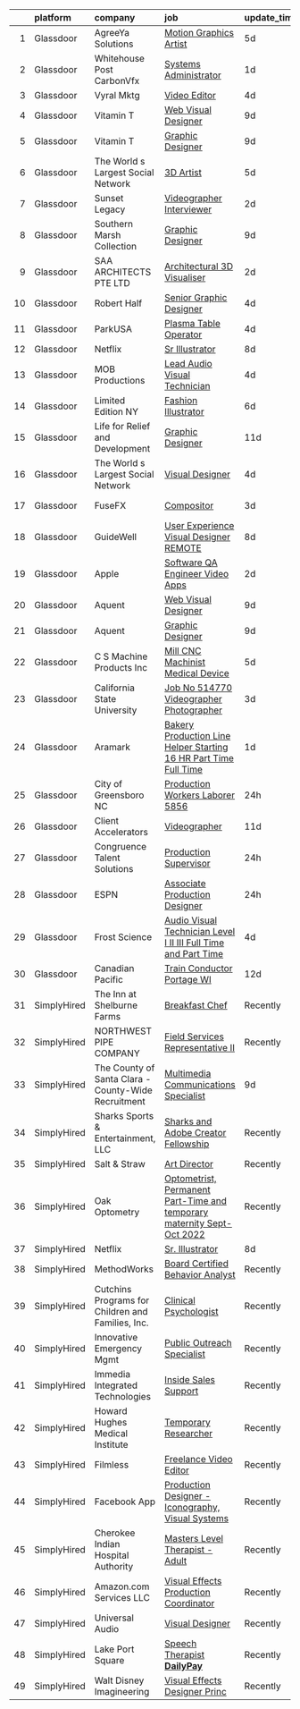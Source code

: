 

|    | platform    | company                                             | job                                                                                                                                                                                                                                                                                                                                                                                                                                                                                                                                                                                                                                                                                                                                                                                                                                                                                                                                                                                                                                                                                                                                                                                                                                                                                                                     | update_time   | location              |
|---:|:------------|:----------------------------------------------------|:------------------------------------------------------------------------------------------------------------------------------------------------------------------------------------------------------------------------------------------------------------------------------------------------------------------------------------------------------------------------------------------------------------------------------------------------------------------------------------------------------------------------------------------------------------------------------------------------------------------------------------------------------------------------------------------------------------------------------------------------------------------------------------------------------------------------------------------------------------------------------------------------------------------------------------------------------------------------------------------------------------------------------------------------------------------------------------------------------------------------------------------------------------------------------------------------------------------------------------------------------------------------------------------------------------------------|:--------------|:----------------------|
|  1 | Glassdoor   | AgreeYa Solutions                                   | [Motion Graphics Artist](https://www.glassdoor.com/partner/jobListing.htm?pos=104&ao=1110586&s=58&guid=000001810e9b69ea85c67c67a5101754&src=GD_JOB_AD&t=SR&vt=w&ea=1&cs=1_7f470a3c&cb=1653807475539&jobListingId=1007886331434&cpc=8795CF9063CD573D&jrtk=3-0-1g479mqger0kt801-1g479mqgsq0vu800-0e545c6c0c5a6f7f--6NYlbfkN0Dwb_YIohz4zuU9-hizYTxpAJ9-qZQvsILXUPhgrrTAx5tS5Q7cYMYpo6ALWUQbQqNIuOGZ9LtdE73PlSXLI13RTvbZWKDhf8RbOjwAqQRMwH00fEEEkPty10uqoZQSbpYFu7N276ZHWytCfiMBo5syc2j1Aa27CxIw0ryKWAirnNUIfr1BE_0YAEB500aA4Fc9smV-fqmhZHgfNmg2Y0a46tUrd-Da1s6fssO2tpCNiQuisBnBEay_873AsOHyLorrNZXax6l2VIvF4T1PKqqZU4k_7f9ierOMtks0NJO6WWznQMedZgokUOw_G-hD0WU8HcLNlDwou3PfcDQxvKrt-BdT5-t1EZ9CqgVWoZ0y_3BZYbhvFapDzml__RJ_hoiM3uDt51_cijHOMmS2b1GpXN8yaMZL0WTddsNcItqWaNNxs47uPbww41uo6J9igDkG-v2AZhrTwSe640ENY8-UZOwaU7l42GvckVdz1vbxt2ACFB6uyusWHblBKdDH2PI%3D)                                                                                                                                                                                                                                                                                                                                                                                                                                                         | 5d            | Los Angeles, CA       |
|  2 | Glassdoor   | Whitehouse Post   CarbonVfx                         | [Systems Administrator](https://www.glassdoor.com/partner/jobListing.htm?pos=105&ao=1110586&s=58&guid=000001810e9b69ea85c67c67a5101754&src=GD_JOB_AD&t=SR&vt=w&ea=1&cs=1_72a2e206&cb=1653807475539&jobListingId=1007898674568&cpc=87A0A889578C8297&jrtk=3-0-1g479mqger0kt801-1g479mqgsq0vu800-bc8aa8a7b4b16829--6NYlbfkN0DJ9Yl_ycJQ4E3DfPxLX-qRH4ZtXmUQDeZJJEArTLTcZOiPjrgWaPmoFwEJ1fjKgSdeYe45Vhgp4wYwzfcXQtwhHFtg4oO8tuboXhAoPF46l0B3TnDH3Ns-lWx3PwN-tqgCQrYw7Rl_U6nMTtBBGORr8jljPiytuUZSJkBE52WVpihAwW9gPb15auIIwWtDQ7mRghhxbiE9J9Tgfgg0-nR3G7eN4pipOPs1ZNWsOBjP54fgf_PsqierB4WR5E4rYXOfyc07Pn33BWbCspFuoPcfmPijDF_-GKcFgiv8Xai7y9bnKVyOX9YKMMHATAWBVpKAPVB5g-R4eugOKfPgkgXgTFQ_YI4i71tnVXMOnPLSbM6_szTuHXexaoQn4PlNHAQ4UnGejUT3wVxCist8EjgQo4XnIRtcm5MdSoqJruIRwY8qvn5H7fCM3TKT5ovAT1E9QgdI2xkiBiVnYQrD_ucjYqchsXZwfH74D4qr9nLp_anRzRXWfBh_JHOvshnWyXc%3D)                                                                                                                                                                                                                                                                                                                                                                                                                                                          | 1d            | New York, NY          |
|  3 | Glassdoor   | Vyral Mktg                                          | [Video Editor](https://www.glassdoor.com/partner/jobListing.htm?pos=126&ao=1136043&s=58&guid=000001810e9b69ea85c67c67a5101754&src=GD_JOB_AD&t=SR&vt=w&ea=1&cs=1_80603c7f&cb=1653807475542&jobListingId=1007889695459&jrtk=3-0-1g479mqger0kt801-1g479mqgsq0vu800-2de894077b9d2457-)                                                                                                                                                                                                                                                                                                                                                                                                                                                                                                                                                                                                                                                                                                                                                                                                                                                                                                                                                                                                                                      | 4d            | Omaha, NE             |
|  4 | Glassdoor   | Vitamin T                                           | [Web   Visual Designer](https://www.glassdoor.com/partner/jobListing.htm?pos=120&ao=1110586&s=58&guid=000001810e9b69ea85c67c67a5101754&src=GD_JOB_AD&t=SR&vt=w&cs=1_b2a61fd0&cb=1653807475541&jobListingId=1007877187508&jrtk=3-0-1g479mqger0kt801-1g479mqgsq0vu800-acaad14bb38a695d--6NYlbfkN0DMrcEu7yrtATojKJA7cEzGQ3FdRGWLh0CZQInL4ECGI6k5tN82kdM0cJmh4vC7Ggio7PLdgOHHVuOzOi6uTs9RWHmyaiKaD_HkUk0hROxddZEloLnbtSaaLeJWzugv_0jKLMHoNcUu8Yx0lCeLcIoVzfX7h3VX2SqFCN2y-ptS26-tDs3YcQD_VdsXjjzUuHKHrdYTpGZ4jIYFIbgBme_fz3tclE0-rncpqyAEcV5z3PL5CTot0hMswDAyTM4kS4rXBjlVLQ78F_uCIFnMJMPdknlQkJ_nN92FpUqxzwZzZTaf57fGNiJl0asjcxOlljMmoDC5KkIGfj_hrbg-jflHq5MXtxg6aYFvbTDoX2N2WLUf2RO5MN-UxidJcpHdXLPLSjmSVuWgyEdBlDbR7dE4iHbfv3Ovp14706uvKKvlRuNLLIHuYV8BAM5fePrc6wdfyS4ewqlhCt4tz07RItUi)                                                                                                                                                                                                                                                                                                                                                                                                                                                                                                                                  | 9d            | Houston, TX           |
|  5 | Glassdoor   | Vitamin T                                           | [Graphic Designer](https://www.glassdoor.com/partner/jobListing.htm?pos=116&ao=1110586&s=58&guid=000001810e9b69ea85c67c67a5101754&src=GD_JOB_AD&t=SR&vt=w&cs=1_c65f68cf&cb=1653807475540&jobListingId=1007877187329&cpc=9908D8D4413DBB8A&jrtk=3-0-1g479mqger0kt801-1g479mqgsq0vu800-a904d3ba8a45659f--6NYlbfkN0DMrcEu7yrtATojKJA7cEzGQ3FdRGWLh0CZQInL4ECGI6k5tN82kdM0OKoro5eXmjrufZqZtXfByh95POie7Dk4LU8AtDKfROUtvhwyHSRX0BPiC4O9LsMimw_JRRO4mI7EgKB9dPnx7FcR5W7gjg1_OSVrvxRwmVUfNlu4UljO7u-cnxhyD8VPxsVi11HuiGw6IJlOo9AcBTg76nptwHgV0olbf7uLXaJCmleepWqSLO0Okgf66YjndKMnVGkHb6WHbaUChZTj-y0ImPJ9mzG8PUT3mEOQdbcSLM508MQ119n3FX6eTsaB2VVo5szDwSXPgi8qggsaYv3kzIh_zaFOYA2gQflzePe4xk-xDWDPhUbu108ueOruEdg6P029syWV-BVHVukWU4gDXmBXtEBLpcvwWw-Vq0uUmTxGx4i1vIaavxSuqlH77mNpoerQlnOyqd4drqTnyYjZpMvBb-dX)                                                                                                                                                                                                                                                                                                                                                                                                                                                                                                                  | 9d            | Remote                |
|  6 | Glassdoor   | The World s Largest Social Network                  | [3D Artist](https://www.glassdoor.com/partner/jobListing.htm?pos=115&ao=1110586&s=58&guid=000001810e9b69ea85c67c67a5101754&src=GD_JOB_AD&t=SR&vt=w&ea=1&cs=1_86c0d0e7&cb=1653807475540&jobListingId=1007887320014&cpc=654405A9B1E0A9F5&jrtk=3-0-1g479mqger0kt801-1g479mqgsq0vu800-5a9b5b0777c65463--6NYlbfkN0DSgjPPcnEdvoK3uuxfISLALE6pB1FR7YSHOr_tSg5_QGIhoz_2VqUepdcKLBLI_zS2blUDbD7HHtjy1zKC_nmU-WXsTEr0zUGrzPJlaAdyCnT4m7SFmb2u7B4QI22uFENgKBdGeJpQrBaDSPonRTJFynOiHdeaKH7RCKR4zL4zhEfeWF35rSkYtWKnf5zJbbhzsygCWTUTAEPLrSTlP0E6lx_nIIIQ0FSFCtEh_aapvNizqnfk9xGHfzUS9eX_sxIBPB3Pis73jBF1iK5TltqHSHyfSUocvaFjzvhq6Ax0bjfaWeh_jHiNdnzLcaBjYf1wklQU7HdNjnq8gDLUUBD8SAFMYZIm98EAxXu05b8llx0dlQEacT_L1Wknta2j_6cAFSirPoHe7k1dab1swHk7D1SPZ9B-G32rCFan5oK9IP2g_hLlvTY8AAICLXp1dtp_Y1y3B9YnND3p0n8lhizfZ4u9StZNCCNMJUntiOh1koKRdovkZlCrl8LK9L6jgWrkwKObgFy8vd6s2XF3wgqEHar1xLbOW5gPVfp3vCFI-Dent-qFn3ezO7Rk7peZvuQxFr-4OV5Z0w%3D%3D)                                                                                                                                                                                                                                                                                                                                                                                        | 5d            | Menlo Park, CA        |
|  7 | Glassdoor   | Sunset Legacy                                       | [Videographer   Interviewer](https://www.glassdoor.com/partner/jobListing.htm?pos=102&ao=1110586&s=58&guid=000001810e9b69ea85c67c67a5101754&src=GD_JOB_AD&t=SR&vt=w&ea=1&cs=1_8f07dc32&cb=1653807475538&jobListingId=1007895855698&cpc=DF7064BA3070673B&jrtk=3-0-1g479mqger0kt801-1g479mqgsq0vu800-4e544c65a59216f9--6NYlbfkN0BxkLIcfe0oqaYINownie861a0BJtkzmJW-WyGv8J0JYFjr6yUSKZBQ6t5cROQLYkghDOnz8fGQuHptOodvQtmHUM_7GRQDj-zMgsVA7TnZyfsAyXAzOIMW6N7UrSPmNRGjFjiXPq5chOHzTy2k5yalvqv_8GDhVOExQXZut2Ku6cIns0G4fwzz1nhJzdx5Dyjlu8AQ6mzL-9JpbDtmdPTQvTaABlNjQS9anX0lB-HWeFhphHpWJNrF6d24nrlaCdgfw3Nuxrzbc9KkiqB4dPPga0ZnTQcC27qlxC4uUSqXgiA3Cq-gWgAkFSyuQLOsTUXHD4szwGcDfNOpLqFgCXSDuwkaTK8IbJ4tCvanqPfe_U1SQZlq7pJ8Zv43hiJ3L6KYvCkZU0a9P4bIvy5AzpkWxjIkhfqaHN-muAm_HtX0NZ3HZBPCnY7hsPB65k-pw7G7H7L3RVBZH7kpWj4zchtHSUoeg_A6smh16lGZHEgpAG6sS_39MgsMdY8o7V7UkCWtyg34nshitw%3D%3D)                                                                                                                                                                                                                                                                                                                                                                                                                                       | 2d            | Orlando, FL           |
|  8 | Glassdoor   | Southern Marsh Collection                           | [Graphic Designer](https://www.glassdoor.com/partner/jobListing.htm?pos=101&ao=1110586&s=58&guid=000001810e9b69ea85c67c67a5101754&src=GD_JOB_AD&t=SR&vt=w&ea=1&cs=1_24c644b3&cb=1653807475538&jobListingId=1007876649474&cpc=241359978B7FCDEB&jrtk=3-0-1g479mqger0kt801-1g479mqgsq0vu800-6709e17f2e14359b--6NYlbfkN0B9y_EvsX6nPxgR7YIuL1Zrl7ecqG-X2jSSVLWZpLINHWhq08tg3d8VTwC2Qe5ec-b_5rxpolyqVg9zCF9P2t7TRQDzpXq9NUCobB2dMMnrbMNOyEnzgjMe6GIHrWozZY0OZuMADw3Kg7YWuEthnPq4ubBcZq7FeCo01wcQBtKNNqkT38IFxXjzRFrqWax3ptwLPUr1chYIPpqJVk9Y0vkAfQFuIr_3ieH_ugnUYlGdmn382_gJt3maJX5PLFgcvEvVABkZP1TnY2lKVjqN0AK3Nf8qE9sIEJD9FY8uBy5fJ_M1tAi7igUieY4cCNyXRzxdLnweCmcZyLG46xOdNZSx9SsCv2iPqVQeTCxXfm9kcwk9gdlIcwYMAtHl1mujcLXCCV9eYypPlt54fDhDDkvfXnUsTsYWWROnWnY8qr8X9EPvpW1-fbk6zeiz7qvP2b8N3-c8YBgFFC0H0XK5syTOBaFKovLtFxLB8OQReQX4Eccf43nzFxEQcTBwnKcfNZ8%3D)                                                                                                                                                                                                                                                                                                                                                                                                                                                               | 9d            | Baton Rouge, LA       |
|  9 | Glassdoor   | SAA ARCHITECTS PTE LTD                              | [Architectural 3D Visualiser](https://www.glassdoor.com/partner/jobListing.htm?pos=121&ao=1136043&s=58&guid=000001810e9b69ea85c67c67a5101754&src=GD_JOB_AD&t=SR&vt=w&cs=1_0aa35553&cb=1653807475541&jobListingId=1007895936528&jrtk=3-0-1g479mqger0kt801-1g479mqgsq0vu800-0724c0879e11fd8e-)                                                                                                                                                                                                                                                                                                                                                                                                                                                                                                                                                                                                                                                                                                                                                                                                                                                                                                                                                                                                                            | 2d            | Marina, CA            |
| 10 | Glassdoor   | Robert Half                                         | [Senior Graphic Designer](https://www.glassdoor.com/partner/jobListing.htm?pos=118&ao=1110586&s=58&guid=000001810e9b69ea85c67c67a5101754&src=GD_JOB_AD&t=SR&vt=w&ea=1&cs=1_a9a6a96b&cb=1653807475541&jobListingId=1007890704439&cpc=451933188B21919D&jrtk=3-0-1g479mqger0kt801-1g479mqgsq0vu800-44c0f169c6857935--6NYlbfkN0CpzDdaQkua3np5pkmj49lKioZwmwxQ-yx5plwbYmV_M_hSx6mEeMAEqGzhycAfBXo5mbBwhRfI7NCL_LMhB2rdAzzrLw4d4oJf6PLxmfUPBcWRlmVm8KVcQ7wVq3fECYhrPw9CvCT5wMAbaqKR028JYJrUw6_fe8VVVcCQi3Cmz8hYul01SmFQQDEisn9rEnFNIDUmOzeznFm5_-RZW6gAEMF_ibQ_Tp3wTD8lzX0TGEK_99SKi5MtFCdCpZ1X2A5wrFwr058PtRy_q4KR1HlxGttvHxtJM2kfoHkR7nEql5YHDdDN_4V9lM6W1VmsBF6OU-sJIOhlysiMOz2e4l5IVlskVppeK9BWPcBg3vl4ifb11yi21bGA7YT42sJ8XMsMIBfuLWWP7szGBPR-3LDrX7PLnG5Y5-2mvl2m2ExnhAaLM3RCUFWs4hZBBk6Plvowb5G0utZ0Znbo44OdhNX5U5nH4eAebMCSEQFAelW1eIGtitQFur8086DR11ObTIi9YXCSh5-h_GbSOrI7vrDcLpg9h1Otta-l8oY51DFW6cOJtgIVkj58PVSJfCma6XY%3D)                                                                                                                                                                                                                                                                                                                                                                                        | 4d            | Berkeley, CA          |
| 11 | Glassdoor   | ParkUSA                                             | [Plasma Table Operator](https://www.glassdoor.com/partner/jobListing.htm?pos=129&ao=1136043&s=58&guid=000001810e9b69ea85c67c67a5101754&src=GD_JOB_AD&t=SR&vt=w&cs=1_5aa826d9&cb=1653807475542&jobListingId=1007889867986&jrtk=3-0-1g479mqger0kt801-1g479mqgsq0vu800-b03be94b91ebca61-)                                                                                                                                                                                                                                                                                                                                                                                                                                                                                                                                                                                                                                                                                                                                                                                                                                                                                                                                                                                                                                  | 4d            | Houston, TX           |
| 12 | Glassdoor   | Netflix                                             | [Sr  Illustrator](https://www.glassdoor.com/partner/jobListing.htm?pos=124&ao=1136043&s=58&guid=000001810e9b69ea85c67c67a5101754&src=GD_JOB_AD&t=SR&vt=w&cs=1_725ab14b&cb=1653807475541&jobListingId=1007880312763&jrtk=3-0-1g479mqger0kt801-1g479mqgsq0vu800-aba62c5e690865f5-)                                                                                                                                                                                                                                                                                                                                                                                                                                                                                                                                                                                                                                                                                                                                                                                                                                                                                                                                                                                                                                        | 8d            | Remote                |
| 13 | Glassdoor   | MOB Productions                                     | [Lead Audio Visual Technician](https://www.glassdoor.com/partner/jobListing.htm?pos=103&ao=1110586&s=58&guid=000001810e9b69ea85c67c67a5101754&src=GD_JOB_AD&t=SR&vt=w&ea=1&cs=1_8c30fed7&cb=1653807475538&jobListingId=1007889712912&cpc=9FE5D8D7282D4400&jrtk=3-0-1g479mqger0kt801-1g479mqgsq0vu800-ab029ab16408aced--6NYlbfkN0ABlbJPZ0stUHpmFXGlQZFkOa9tZ2h99uxB09vaEB3zwXxRPgpU-i-zf8TtwM7Hmje4rvHHpk0XPrj4TDAefpNvoCVT6VHhzoP8_iqyFOFmQ6O5hlG-JThRauFQU7GfV8wFTNdcFw07ohKFVOnuWmCLFCJfXwYhTHmdnoc6kzr7LwAcx4fIwfohFa-p4ZI8wZDFcY40kRdRxa6w5L9DosLRJUFTSd0kuN2VY-0vkPgAr8iCoOXwijbINfEjaNFwvtDIMWuY1zVmA7xPCv-h0h85Qx73uybN6aXuqtu4BL-peyYetFj3oOwSAAF8TJCU-E6QxoV49bdZl_lXpMqy12EWBeJwHaJlsmbpgjpM-HdamCZJDGLk3rUZ6_DCfT8gdPwqn-drqQMJedgQ9fhDi7L3shBGRXrFewQZXiBYkcYUBTAuIhwv0jGXJAjLbGi34Wp3vOGnl6kqba0O2QWPJZl4s6rOBgGUVuDK5r1VdIhKtjp5tbkNT7uCRpRC6VAqgU88XHbB6nGwnA%3D%3D)                                                                                                                                                                                                                                                                                                                                                                                                                                     | 4d            | Alabama               |
| 14 | Glassdoor   | Limited Edition NY                                  | [Fashion Illustrator](https://www.glassdoor.com/partner/jobListing.htm?pos=123&ao=1136043&s=58&guid=000001810e9b69ea85c67c67a5101754&src=GD_JOB_AD&t=SR&vt=w&ea=1&cs=1_30d2ee69&cb=1653807475541&jobListingId=1007882435011&jrtk=3-0-1g479mqger0kt801-1g479mqgsq0vu800-7d49bf2b1f033683-)                                                                                                                                                                                                                                                                                                                                                                                                                                                                                                                                                                                                                                                                                                                                                                                                                                                                                                                                                                                                                               | 6d            | Monroe, NY            |
| 15 | Glassdoor   | Life for Relief and Development                     | [Graphic Designer](https://www.glassdoor.com/partner/jobListing.htm?pos=117&ao=1110586&s=58&guid=000001810e9b69ea85c67c67a5101754&src=GD_JOB_AD&t=SR&vt=w&ea=1&cs=1_81a93a85&cb=1653807475541&jobListingId=1007869682280&cpc=AC285F3A3ECA6BB0&jrtk=3-0-1g479mqger0kt801-1g479mqgsq0vu800-71dc6a145e31e455--6NYlbfkN0De79EudH-ELfKev3hkocuRAqbhkRWEayWM_E9jlXXKsukUXvrk2bQCvlGmz3nH48nlwaf2q4J2iCPlBI6nn777UKQngM9wJ4anf6MVQ5dDDIVSdZ7fo8Mr8rPznlClCRc-k_SadEE3CSilonyliipVIpY2qbtVEupD9WTcl4xxFVa3gr73OtCsRA2U3c6lNCyarjOPFULJvE8l_9Jk5MrNqu3h2i4q6pF8tPxnAvhHeT4C989tlCwg_cTYkG1hLVZCx7GN-a2fxT__pn6k4LKrHapArnIXqjIZ2NjbkZ9s3yyr8mG6QWC8FKuWcEA0-XcaioRVT1pLzkbm5LFALnSDg7mVB5R1NkPwxo8RLbxHr22O1mHYd2h-fXn56a_vPBXUWMelgtA8deU26lGIINboE9K-b9HZrvFM5ingMgySiFlfT7Rmu88_Ov_k0gUOZ-ecIZt3vB-0pEOIcQkoQqnih5tW2YO1wKSJ9Ni6adAWnCJXhpD0PMV5oG2ODVgUd4A%3D)                                                                                                                                                                                                                                                                                                                                                                                                                                                               | 11d           | Remote                |
| 16 | Glassdoor   | The World s Largest Social Network                  | [Visual Designer](https://www.glassdoor.com/partner/jobListing.htm?pos=112&ao=1110586&s=58&guid=000001810e9b69ea85c67c67a5101754&src=GD_JOB_AD&t=SR&vt=w&ea=1&cs=1_b6be099f&cb=1653807475540&jobListingId=1007890992120&cpc=B076152010A3B66C&jrtk=3-0-1g479mqger0kt801-1g479mqgsq0vu800-af66c03ac24e5d42--6NYlbfkN0DSgjPPcnEdvoK3uuxfISLALE6pB1FR7YSHOr_tSg5_QGIhoz_2VqUepdcKLBLI_zR7N3HAHyg0z0aRBCTu3Zflq2h9-v3zt9ppqQoqQ8JxvymFTl0RPYfDobvpJQ5gja_2gQGEdstDFbeWEIFRDZLiuSEDT9OsBe6vvum2lUJJFDaLR4BLXAkZlLgAZgDO62IO_aMoIe-UE5Pkb6vC-X8c9xqIEZMtL64RPE60joD-2sObKVtHYSDZIk1_egRZUCBARfXjGwSwIrMccC0crxzaM-HxBpoNYLapykGEQs7t7rmWPzHxVa0DwyVy5REkwe8MoRo81VihQqHzls825qsbXPuy_Xyt9bO5fixZVWVQuI3MDeLtxV6Lyufe2fN9ftE6c2N7B6oqg6GxBvadOFW6j3ideE0yc7tsl0U2iyMMPf0qnjH4OLTxUvVjQvlmUJp2UkI--zQZWpwnfTjYAyyDvNs3xbI72DYQM14x2e5ISeCUKUd-PtClgcn1v3NNQ6IDPlqznOlETkQUQPJKvLuar7LJuwNh4dDbAID877To3U5ZVNd9VHoQpYwxFLuYpr5qZ1pXLxo2KQ%3D%3D)                                                                                                                                                                                                                                                                                                                                                                                  | 4d            | Menlo Park, CA        |
| 17 | Glassdoor   | FuseFX                                              | [Compositor](https://www.glassdoor.com/partner/jobListing.htm?pos=130&ao=1136043&s=58&guid=000001810e9b69ea85c67c67a5101754&src=GD_JOB_AD&t=SR&vt=w&cs=1_3e402446&cb=1653807475542&jobListingId=1007893407360&jrtk=3-0-1g479mqger0kt801-1g479mqgsq0vu800-a940d67f2c5f43b5-)                                                                                                                                                                                                                                                                                                                                                                                                                                                                                                                                                                                                                                                                                                                                                                                                                                                                                                                                                                                                                                             | 3d            | New York, NY          |
| 18 | Glassdoor   | GuideWell                                           | [User Experience Visual Designer  REMOTE ](https://www.glassdoor.com/partner/jobListing.htm?pos=128&ao=1136043&s=58&guid=000001810e9b69ea85c67c67a5101754&src=GD_JOB_AD&t=SR&vt=w&cs=1_c5f9ac1e&cb=1653807475542&jobListingId=1007880495130&jrtk=3-0-1g479mqger0kt801-1g479mqgsq0vu800-724e2b5a768c864e-)                                                                                                                                                                                                                                                                                                                                                                                                                                                                                                                                                                                                                                                                                                                                                                                                                                                                                                                                                                                                               | 8d            | Remote                |
| 19 | Glassdoor   | Apple                                               | [Software QA Engineer   Video Apps](https://www.glassdoor.com/partner/jobListing.htm?pos=110&ao=1110586&s=58&guid=000001810e9b69ea85c67c67a5101754&src=GD_JOB_AD&t=SR&vt=w&cs=1_6d81c817&cb=1653807475539&jobListingId=1007894255158&cpc=3BA4CE39D5B5DEF5&jrtk=3-0-1g479mqger0kt801-1g479mqgsq0vu800-959f829bf351a3bf--6NYlbfkN0BvKrLyj5gPmtZO9T8euul8TCxuuKNOtzRJOomxnwSEodTz2Bc-sPZl29JElYHfcoT3xdR6HxbsqIdkq3HChIoCMCrQ6NvNe5VEFahjpW9DiuEZKsrhHRyt4TKZNCEGu7DmkfVnL3vMHYckR1szDbVRCj_XGPNCYXbzRbX-sWu_hYSWb5jnJAoG8qplZXcS5C_EUL-ZPeC3MPiJqB0tsQLjIJWSZRVzow6lg6nvFH4_62OtPO8C8o5OY5kl2EGtyO2u73wEsAHLa5fBNy6uqRE6QKUy0ExAxTq6VNHYzXdZ5yEXrKlh7X6GwvB9XRr2hqr8EtYu6aMwWimuYfKheujmUp3VzyY5iidNegwba5zMgTKfYsDaUihSfI6LJ4RV2hs8qLBHZuIksUaVUEb4g-ZrhxfZW9EP7QFqkpBjLzn_nlJ7zdWClmb3hPtKmDtuzoExtzGhRFUI9oAV1FH77rQF0Yly-uvWe3RyVcLf1RSNYCPMc4nH3Z8_jZE-dIX3GzOhqpr-_o4k3MZF4thKWLmIXxsLleyMmVaH8l0AfCQsiixvBfqY4_r-Oy_nwQ72wJCUIw9P5r2Gxh_FgSHuaWq88XTORYXR0LWlVkV0KegqXn1fyMv1hUpxqMz2yagu0CBXNjvZMM8nRS1vuU_WmUD9gzFBQTPwrSze88VSYpXGc_nc__uCbm38q0z_e8SEj-TToWjf_PSxr9jnsjuOXnOfsuiogH2B6GnT4dvL7-iibTNEs0N9R-cWfzFNpnRHiLHE1eE3YT8mtp912eC51yQosQduxEIqSUNfq3OUgRIDQ00dA2pwB0wDt7Cp_13w5bLecyY_B1LWd-W0LGmFjhYu4GqT6aFb1nyWdUYg0AyY8ChQ85lY01fMQdnC9ak5le0WznLF2Lcyv_PgkXHIdW-wuKqh6_MTd2z0G-3pofEkCGZ3I4ikJ_hc) | 2d            | Culver City, CA       |
| 20 | Glassdoor   | Aquent                                              | [Web   Visual Designer](https://www.glassdoor.com/partner/jobListing.htm?pos=114&ao=1110586&s=58&guid=000001810e9b69ea85c67c67a5101754&src=GD_JOB_AD&t=SR&vt=w&cs=1_b2d1cd8f&cb=1653807475540&jobListingId=1007877306895&cpc=F41FEAB56D215062&jrtk=3-0-1g479mqger0kt801-1g479mqgsq0vu800-8c50e2ad4842a87a--6NYlbfkN0DMrcEu7yrtATojKJA7cEzGQ3FdRGWLh0CZQInL4ECGI9gD0Wolx9R2v-Aex0-GK06tUpF7Kte8fqqztGRCq4ENLlNqhyz04rB-fQzuGVYno_Z9lpHFibgw2jzJN40vTMp0j8SCM8nTGmi6jDYeUpJX2ZBYnOpgTfk7EG5uWdUjSla3U1L9eaXaTOirUxJ_iRh7hHTaX7t-6qreDckqLcf9A4hqBQTEKusQCgJW0EvyqFQWD01w3x6MNeE3mLf63ozE6HqaOertuz8GHUe9uK1_2p1G4iJ8a80UlQM8u5YKLjXHS4T6UvtmQZDdV5ITZdCHyQcxewD0CAywXmmBnUqMyn7xXe64NGZsWAlGPi3O7J_m6BYCaoDdyo2nZuJPVsrrZMj2_p_X4ajRpO39fBfWsLkz7wt-LUbfA32C-seaEBwvifWn1zoUfdfEUEA89KBOHJsRe20I3Q%3D%3D)                                                                                                                                                                                                                                                                                                                                                                                                                                                                                                                 | 9d            | Houston, TX           |
| 21 | Glassdoor   | Aquent                                              | [Graphic Designer](https://www.glassdoor.com/partner/jobListing.htm?pos=113&ao=1110586&s=58&guid=000001810e9b69ea85c67c67a5101754&src=GD_JOB_AD&t=SR&vt=w&cs=1_0d9169e6&cb=1653807475540&jobListingId=1007877306846&cpc=AC285F3A3ECA6BB0&jrtk=3-0-1g479mqger0kt801-1g479mqgsq0vu800-6481c9cdaf4baded--6NYlbfkN0DMrcEu7yrtATojKJA7cEzGQ3FdRGWLh0CZQInL4ECGI9gD0Wolx9R2EDT7B77c2cTyQDkqyA_RLZ2dQJPcGTFe5uBIYcfU2tr4e68Tm3MpsOkProIf1YDLd3CCJc0_dd97A9BMhT6qrNPagmMo6aJfw-XVQ8yC-bFCjPxmQEvppAf-At0RazQGDrPnEXIdp_SH225EfqmaLscpkLxLV9FNe9sEhPyQkq_6Hg_si3gbq-3k2Lmxl3CmFbZTaa_EGbJuJO7dqV4mLu2xusvzHQS6ZPaoKucdEvziR7EtLylXZkUp83v6kXeickYROknSwoS_ZsHPoRhmCZNy1pUi3uuqdZSJKpX2QF1cP8vySUxdmIFTLq-REABZ6284Ds6DoJIEkdy9aif9B7tPscukdQYp0oJDlBW1DNK0_MafZT13JqtsVtd7QJLTdXqwmwBrvMH27DESB5zNSw%3D%3D)                                                                                                                                                                                                                                                                                                                                                                                                                                                                                                                      | 9d            | Remote                |
| 22 | Glassdoor   | C S Machine Products  Inc                           | [Mill CNC Machinist  Medical Device ](https://www.glassdoor.com/partner/jobListing.htm?pos=106&ao=1110586&s=58&guid=000001810e9b69ea85c67c67a5101754&src=GD_JOB_AD&t=SR&vt=w&ea=1&cs=1_2d62d6a4&cb=1653807475539&jobListingId=1007885885783&cpc=496C5EE6B32F83EE&jrtk=3-0-1g479mqger0kt801-1g479mqgsq0vu800-54d48103ff9000b2--6NYlbfkN0AYQCUbatXbiz87QBb4IeQxt0ZfzY1fLxbG4pXNvbm8uPd2KAdcRwLMtQDQdlHjnOVtBeajuZx1SKcR8hANGDxHa-gF8_jw3owvV-xLO5_DAqNsObFc9N5wiCT1t8DRNVfwCtPUlPSEubd6PT-Qh_SdBo9YnlI4pv0244Sz7jVEHZ9BQJsbYkK_l2-HTxDxikgE958gGBW-PojasEu2_hj57IP3rqojq-8kfrxfUn5TB1jB7nVlqEPp2USeoxxU8eFTq2FWR_qwp5NUmMgUuqW-W6vtVZ0ikxfgRXhnF5SU_h2YPQIUfpv3HsdTtcz3qrcej8NmskpzCiMsUtlhorNAq7OPywtJv7RhkXW_hkE4lARtkHTi-No-AkeZ7O2unutdhPkg-yhn2RH_mZw6gPXWe_ejah3zBZYvuAA1Ahu3sc-esmdXgoxXik4sKadHzONbVnEPQHyG9c7Y5Fmeqpaz76QqDE8CG64iZHb_ZuoSWJKBrTIJ4yinlhvaJsSPWHYDztYekAVmneaNorPH5J5w)                                                                                                                                                                                                                                                                                                                                                                                                                          | 5d            | Niles, MI             |
| 23 | Glassdoor   | California State University                         | [Job No  514770 Videographer Photographer](https://www.glassdoor.com/partner/jobListing.htm?pos=127&ao=1136043&s=58&guid=000001810e9b69ea85c67c67a5101754&src=GD_JOB_AD&t=SR&vt=w&cs=1_76e5ff58&cb=1653807475542&jobListingId=1007893494381&jrtk=3-0-1g479mqger0kt801-1g479mqgsq0vu800-2e1c48711171fba2-)                                                                                                                                                                                                                                                                                                                                                                                                                                                                                                                                                                                                                                                                                                                                                                                                                                                                                                                                                                                                               | 3d            | Bakersfield, CA       |
| 24 | Glassdoor   | Aramark                                             | [Bakery Production Line Helper  Starting    16 HR   Part Time   Full Time ](https://www.glassdoor.com/partner/jobListing.htm?pos=111&ao=1110586&s=58&guid=000001810e9b69ea85c67c67a5101754&src=GD_JOB_AD&t=SR&vt=w&ea=1&cs=1_358b373f&cb=1653807475540&jobListingId=1007899212217&cpc=2CAED5C921A5F994&jrtk=3-0-1g479mqger0kt801-1g479mqgsq0vu800-80d134c970634613--6NYlbfkN0Afi8hlyjXcFcTRB67AhKDs9_JHq9Ijljmoye2yl5v1h1Qv1SNcfw9tGqEibmJrmweS1yICTzZz8PI2PbU24ln79AsM7V8Mavcg-HRFiycZrLYiaFkude2IjxbYDJyb8_5dKPCCdgMeuooPo3tO9kONFEyqzvFnn37Pjev9TmNN76I6ZEBZMmZEGkmsCm4zB-vXP4PbQkMaBmwQHPg5c6lEPkKq6a0XwacVtQ0nTNsg6htbKTDeYzPo7nqM5d7NbX7pbZUXDWQBvfDmD15Ui8WICLIcxnIdmbW__zGZA7IPc2l4Wp5VgYdUA5MC6s1DxcXI5o7zThmmyu19wgEF7aiy38dQ5zq7sdh24i6aU_B9Q4coDNOqvMWouLtZJpE-eEb4LT5ohddfgIgSBw-iqS1R-LV8pX2cYM42vALvLWMivwxfZ0OE99BqDVaZeqCCM3azLpuNw5WUGaBzIIVs1L_LQlGbh9ChRkLgyng7NH7hxzss30Vfs1d5YQy4TABNkGM%3D)                                                                                                                                                                                                                                                                                                                                                                                                      | 1d            | London, KY            |
| 25 | Glassdoor   | City of Greensboro  NC                              | [Production Workers  Laborer    5856 ](https://www.glassdoor.com/partner/jobListing.htm?pos=125&ao=1136043&s=58&guid=000001810e9b69ea85c67c67a5101754&src=GD_JOB_AD&t=SR&vt=w&cs=1_07df6ce7&cb=1653807475542&jobListingId=1007900126039&jrtk=3-0-1g479mqger0kt801-1g479mqgsq0vu800-1c9518a7b91fb358-)                                                                                                                                                                                                                                                                                                                                                                                                                                                                                                                                                                                                                                                                                                                                                                                                                                                                                                                                                                                                                   | 24h           | Greensboro, NC        |
| 26 | Glassdoor   | Client Accelerators                                 | [Videographer](https://www.glassdoor.com/partner/jobListing.htm?pos=108&ao=1110586&s=58&guid=000001810e9b69ea85c67c67a5101754&src=GD_JOB_AD&t=SR&vt=w&cs=1_2c667bd4&cb=1653807475539&jobListingId=1007869141107&cpc=BA15C3E50D27FFE8&jrtk=3-0-1g479mqger0kt801-1g479mqgsq0vu800-d20257b46e3c6aab--6NYlbfkN0DgvUoOdC4FdJ9kzlUrAVu-KOCwxs-UeXu6z0JoJpQkTorfA3doRkZk_G2nbMNhy823MPRfww24WklNWLHIVtleHHkep1UF5vmuvb4dkqYU3-Rv0MPbWePCjwh0dcBAnU6MklHgokbWw0yAY3SyPMBhW0dJuLl6MYOwdC5-sWTHLaTPuZIUhK37OBO6ulWgYU8boT2-zURf9WfGknWG09PnPTiNAbAvAh_I_0s9QlbSMtWaCvb5pJYQrhnY97S_mHtolhy8nLn7F43yUiw11lhTuowEHASb-HFzoPAFF9me2kT6-1NmduEcDB_nKy2Fbz-Btep9NdmC8OTaxIa4b7bon6N2ciOemjlFP_JAPlC6Ltasmbwvwf2f8DEk8aYJ7QNFL7PrQB7fFdnUZ5srvDVVZgjvzYdVkK5GU0EtGO9MWaePCu7nQLkQVz7FVWG8X8GUDtJkIZhgPaAlpnrYOGHSkbHJ-nKsMiCq1EZWUoxq3SIxe5OuF97cl26v2mcRdDtIvMeOa1PS5A%3D%3D)                                                                                                                                                                                                                                                                                                                                                                                                                                                          | 11d           | Augusta, GA           |
| 27 | Glassdoor   | Congruence Talent Solutions                         | [Production Supervisor](https://www.glassdoor.com/partner/jobListing.htm?pos=119&ao=1110586&s=58&guid=000001810e9b69ea85c67c67a5101754&src=GD_JOB_AD&t=SR&vt=w&ea=1&cs=1_ebb68d36&cb=1653807475541&jobListingId=1007899970900&cpc=2CAED5C921A5F994&jrtk=3-0-1g479mqger0kt801-1g479mqgsq0vu800-b456690cc347638e--6NYlbfkN0CBmQTjNe6GUyCkB-ilHHok7FMjDvUKshtjDzOHe3gGmnFlW4eJC5G7FVRfVpZyonBubzzbfoPsQumtAqExzOnJbXw56kDSgECUqg52trmpyG4_FxmbqYsQKWPNWlZ7ToVlMVEkSNoCQh2UQDvXoCK0cSyQKrMdcs_XtESwUR5skJz07-NMvlth9P-OSqCSNFAhDmlz91PvMG-jNrgsJEEfH_eoQe3MNJZ-3HWtvRsEgA4JYzCjMRHQdBAt2uRAfVlQorDGSDOa_rvBj8iLyaGhOXTkORJw-OA5n67EXe39GKplgmDlVN8QR4GCY4ElGfLATsgRScMPE0oU30ewhjjz0f3h9AUwAn4mLcB0zwemIE4o44zg3w17l8TE2z41i1JK99kh7hpzuvD9_yIFKR37W8hOEa1Z5iLlMyx7hT-IUkuZPRXCflt14UE5yBqf6ZmvXGxQn9LqzeONKqbPsAmzQTR4JQLGSAfyiY1b_a5D7fv0iG6Yf7XKBhdHsOMGC-HGv1wkYbQsPA%3D%3D)                                                                                                                                                                                                                                                                                                                                                                                                                                            | 24h           | Saint Louis, MO       |
| 28 | Glassdoor   | ESPN                                                | [Associate Production Designer](https://www.glassdoor.com/partner/jobListing.htm?pos=109&ao=1110586&s=58&guid=000001810e9b69ea85c67c67a5101754&src=GD_JOB_AD&t=SR&vt=w&cs=1_5e08db06&cb=1653807475539&jobListingId=1007900367646&cpc=75B6770C194DCF89&jrtk=3-0-1g479mqger0kt801-1g479mqgsq0vu800-76b8a233fb117a12--6NYlbfkN0DAFTyt7pbDCC2JPO79CSdi1dIb81yjczP5qsKcZIxgiYm3-7g-689Ur9xqU8QiYHW-_j44pFmoYfB3537MsYy67gnDYqBrcDfN9XWN7AI2t6fSmJgKtso57o1dnQyN3NPbhZwdWJTxLeeoXRDxmzMb1D_KbhUmYUV4UmbWjrUgb0iirS84ovEzAybcmnMgZoZ5ClEGpNlwRhZ0VFHL-9RMun_9EpKMgoqrC0atgs9pqCf7kEj27xRR7okhCNdBQjp1q_MnxBve1cXtu2T3V48w955mzNSX3pUkzwhNneZFRGmDd5Psm8YgwDgRjEXLHYITmjlVkfDnNyas8Wiwb7Z-mSXocaREFOBAU7tR4gUGdnCXWAzbJsNXFwEts2_gc8Pv9_pkuL320zmz8gK0hUg_tp9bVk-bkTfXjCudUqMTh85rXeDxnLq5)                                                                                                                                                                                                                                                                                                                                                                                                                                                                                                                                     | 24h           | Southington, CT       |
| 29 | Glassdoor   | Frost Science                                       | [Audio Visual Technician  Level I  II  III   Full Time and Part Time ](https://www.glassdoor.com/partner/jobListing.htm?pos=107&ao=1110586&s=58&guid=000001810e9b69ea85c67c67a5101754&src=GD_JOB_AD&t=SR&vt=w&ea=1&cs=1_3d848d8e&cb=1653807475539&jobListingId=1007889706121&cpc=70D6958B2CFB98E6&jrtk=3-0-1g479mqger0kt801-1g479mqgsq0vu800-4f773ce63752012e--6NYlbfkN0D6DzdtCxN1EoYbtM2SK66doQc7720qAuAtQMG-EVmL0N7YQmNHdSJWgJoAyCu20eCYvszpuT58Vi33HmfSRkYL0s5eBumR0CpOfbCeXxVBYd2QEApPypItKDeFTPf4rGRTXVDEF1WbHIksRhu1WoNRuXL5UECDntIZtH-jIQMLYef7BT1BORTS9pZKBi5gnrulLKnANFdFUnXiWw68WqToEN3t2Hdteg8AnttoWA-F-cNgASs0NC0M4UPmLR8RHFgYEWn3CeqHdikHPbiKGcmAvxZhoBM6hf5PniyXBafjqOk6agCWV0ASUZNOxLCD-AMzM4qqqiFOxg3DRoXbFP7KAu6aXLOgF-uTmdhU3vKJz6a4Iih2gjvlS0opFsvRHL3GGtpM-73FjlhFao9ps1BqJi5y23vnhTm1DgN7qG22JPIOuJGETPkQyl_Gm4HLcMhZnyIt599VX2B1oMnS0nrpgqt5meU4lVVYQcReLWluXvvJUesfeUZM4ans363k5BpT21XWwPk9IQ%3D%3D)                                                                                                                                                                                                                                                                                                                                                                                             | 4d            | Miami, FL             |
| 30 | Glassdoor   | Canadian Pacific                                    | [Train Conductor   Portage  WI](https://www.glassdoor.com/partner/jobListing.htm?pos=122&ao=1136043&s=58&guid=000001810e9b69ea85c67c67a5101754&src=GD_JOB_AD&t=SR&vt=w&cs=1_207108c6&cb=1653807475541&jobListingId=1007867401406&jrtk=3-0-1g479mqger0kt801-1g479mqgsq0vu800-f8356221b14a9365-)                                                                                                                                                                                                                                                                                                                                                                                                                                                                                                                                                                                                                                                                                                                                                                                                                                                                                                                                                                                                                          | 12d           | Portage, WI           |
| 31 | SimplyHired | The Inn at Shelburne Farms                          | [Breakfast Chef](https://www.simplyhired.com/job/0jrcAaW3D1ZvF9M_z-J6AuZ238hKRId3b7EM7Mq1o9jXceDBZdeE7Q?q=visual+effects)                                                                                                                                                                                                                                                                                                                                                                                                                                                                                                                                                                                                                                                                                                                                                                                                                                                                                                                                                                                                                                                                                                                                                                                               | Recently      | Shelburne, VT         |
| 32 | SimplyHired | NORTHWEST PIPE COMPANY                              | [Field Services Representative II](https://www.simplyhired.com/job/5SLKSKTPNygjxcwK1_i-HwmO5INZMWmxzW6tkh0mBPIg-D0CZJwoSg?q=visual+effects)                                                                                                                                                                                                                                                                                                                                                                                                                                                                                                                                                                                                                                                                                                                                                                                                                                                                                                                                                                                                                                                                                                                                                                             | Recently      | Tracy, CA +1 location |
| 33 | SimplyHired | The County of Santa Clara - County-Wide Recruitment | [Multimedia Communications Specialist](https://www.simplyhired.com/job/PKkB4Gnvx2r2kk360s1s_48yEaPFmDf2JlsIxZLK5hdh5q4yBYfkrA?q=visual+effects)                                                                                                                                                                                                                                                                                                                                                                                                                                                                                                                                                                                                                                                                                                                                                                                                                                                                                                                                                                                                                                                                                                                                                                         | 9d            | San Jose, CA          |
| 34 | SimplyHired | Sharks Sports & Entertainment, LLC                  | [Sharks and Adobe Creator Fellowship](https://www.simplyhired.com/job/bv-Su-YdHCSYl5gqoDGrm8uuKfXcqMKu2lytDA27kww2go6BxLuN5g?q=visual+effects)                                                                                                                                                                                                                                                                                                                                                                                                                                                                                                                                                                                                                                                                                                                                                                                                                                                                                                                                                                                                                                                                                                                                                                          | Recently      | San Jose, CA          |
| 35 | SimplyHired | Salt & Straw                                        | [Art Director](https://www.simplyhired.com/job/Fmk0M8tczoku1ieNsM9I2nDYBnNwiOORaKWD0EEhVmo8wRq8eLQ-cQ?q=visual+effects)                                                                                                                                                                                                                                                                                                                                                                                                                                                                                                                                                                                                                                                                                                                                                                                                                                                                                                                                                                                                                                                                                                                                                                                                 | Recently      | Portland, OR          |
| 36 | SimplyHired | Oak Optometry                                       | [Optometrist, Permanent Part-Time and temporary maternity Sept-Oct 2022](https://www.simplyhired.com/job/udWNSEY6yGTy5UCabydvxw35zWx6YmHbUQx2jFC3n2ujwfj3fCXKHw?q=visual+effects)                                                                                                                                                                                                                                                                                                                                                                                                                                                                                                                                                                                                                                                                                                                                                                                                                                                                                                                                                                                                                                                                                                                                       | Recently      | Valencia, CA          |
| 37 | SimplyHired | Netflix                                             | [Sr. Illustrator](https://www.simplyhired.com/job/gvB5XFtICjHSsyDCaMyJK4Csma9RGhnfWSJeR-ckq2WqNuSwBrIklQ?q=visual+effects)                                                                                                                                                                                                                                                                                                                                                                                                                                                                                                                                                                                                                                                                                                                                                                                                                                                                                                                                                                                                                                                                                                                                                                                              | 8d            | Remote                |
| 38 | SimplyHired | MethodWorks                                         | [Board Certified Behavior Analyst](https://www.simplyhired.com/job/waBo_4fr9ocI3OA_ESqiA7ISWzJojZp5ZrK-JYrPE2Mc-utbYfKTEw?q=visual+effects)                                                                                                                                                                                                                                                                                                                                                                                                                                                                                                                                                                                                                                                                                                                                                                                                                                                                                                                                                                                                                                                                                                                                                                             | Recently      | Anchorage, AK         |
| 39 | SimplyHired | Cutchins Programs for Children and Families, Inc.   | [Clinical Psychologist](https://www.simplyhired.com/job/D_kpqaeIkGJrfQvxBPaljAQHK0So3iUCFU9tfDmuhv2uWg89_lVCSg?q=visual+effects)                                                                                                                                                                                                                                                                                                                                                                                                                                                                                                                                                                                                                                                                                                                                                                                                                                                                                                                                                                                                                                                                                                                                                                                        | Recently      | Springfield, MA       |
| 40 | SimplyHired | Innovative Emergency Mgmt                           | [Public Outreach Specialist](https://www.simplyhired.com/job/Fl_tmXPuVFrkTAmmBuFLoltun2aRu6tPrYXlkzFi7d6g5UcPtAtKag?q=visual+effects)                                                                                                                                                                                                                                                                                                                                                                                                                                                                                                                                                                                                                                                                                                                                                                                                                                                                                                                                                                                                                                                                                                                                                                                   | Recently      | Richmond, KY          |
| 41 | SimplyHired | Immedia Integrated Technologies                     | [Inside Sales Support](https://www.simplyhired.com/job/5fj02t1TaLCWGsr-ze2vhHzkZhBgG3o10SP-SWIV1PhSGgaW1HCDMA?q=visual+effects)                                                                                                                                                                                                                                                                                                                                                                                                                                                                                                                                                                                                                                                                                                                                                                                                                                                                                                                                                                                                                                                                                                                                                                                         | Recently      | Scottsdale, AZ        |
| 42 | SimplyHired | Howard Hughes Medical Institute                     | [Temporary Researcher](https://www.simplyhired.com/job/9SgGtFEGnF7SDG0jbouHHACm1BcV3wYWS7qClRXdcjcF80Jrpiiqeg?q=visual+effects)                                                                                                                                                                                                                                                                                                                                                                                                                                                                                                                                                                                                                                                                                                                                                                                                                                                                                                                                                                                                                                                                                                                                                                                         | Recently      | Ashburn, VA           |
| 43 | SimplyHired | Filmless                                            | [Freelance Video Editor](https://www.simplyhired.com/job/ZsIUXmO3WX9DhX4-I5R1Oqk4VnuG2_QxQleSBhJTIXF-ULMoQkMR4A?q=visual+effects)                                                                                                                                                                                                                                                                                                                                                                                                                                                                                                                                                                                                                                                                                                                                                                                                                                                                                                                                                                                                                                                                                                                                                                                       | Recently      | Charlotte, NC         |
| 44 | SimplyHired | Facebook App                                        | [Production Designer - Iconography, Visual Systems](https://www.simplyhired.com/job/Wc2RewxEIzlPUiOE-029MJjiXwGSUeGaUNLm4OV9zaa4vS1N2vnsQg?q=visual+effects)                                                                                                                                                                                                                                                                                                                                                                                                                                                                                                                                                                                                                                                                                                                                                                                                                                                                                                                                                                                                                                                                                                                                                            | Recently      | Remote +3 locations   |
| 45 | SimplyHired | Cherokee Indian Hospital Authority                  | [Masters Level Therapist - Adult](https://www.simplyhired.com/job/Zb1f9ndDfCV9DwGpRQtBDaD502p99LL1Fuxm0qJ1PxK8iNIQhLI8UA?q=visual+effects)                                                                                                                                                                                                                                                                                                                                                                                                                                                                                                                                                                                                                                                                                                                                                                                                                                                                                                                                                                                                                                                                                                                                                                              | Recently      | Cherokee, NC          |
| 46 | SimplyHired | Amazon.com Services LLC                             | [Visual Effects Production Coordinator](https://www.simplyhired.com/job/JWCCiZz7zvRJD75j0B8rVrObHw72cuRxV1CKWDaKjgkZGJVHF-bw9Q?q=visual+effects)                                                                                                                                                                                                                                                                                                                                                                                                                                                                                                                                                                                                                                                                                                                                                                                                                                                                                                                                                                                                                                                                                                                                                                        | Recently      | Culver City, CA       |
| 47 | SimplyHired | Universal Audio                                     | [Visual Designer](https://www.simplyhired.com/job/7KZ6e_O-nC3FdVoe0km_bXVjA0D7rvbERob5IsxrYgHb5D0zgCbYVg?q=visual+effects)                                                                                                                                                                                                                                                                                                                                                                                                                                                                                                                                                                                                                                                                                                                                                                                                                                                                                                                                                                                                                                                                                                                                                                                              | Recently      | Scotts Valley, CA     |
| 48 | SimplyHired | Lake Port Square                                    | [Speech Therapist **DailyPay**](https://www.simplyhired.com/job/UnbmGA5ask0d3rqUECA3Vus0b1qHb1rsdbo-W4HeVzi_DQ2TQoAJ7Q?q=visual+effects)                                                                                                                                                                                                                                                                                                                                                                                                                                                                                                                                                                                                                                                                                                                                                                                                                                                                                                                                                                                                                                                                                                                                                                                | Recently      | Leesburg, FL          |
| 49 | SimplyHired | Walt Disney Imagineering                            | [Visual Effects Designer Princ](https://www.simplyhired.com/job/OpnsklKiNcZFl1Aq5o1jxZPD17t3UBQbuvDD2U2NN1vPLA-Bno-qmA?q=visual+effects)                                                                                                                                                                                                                                                                                                                                                                                                                                                                                                                                                                                                                                                                                                                                                                                                                                                                                                                                                                                                                                                                                                                                                                                | Recently      | Glendale, CA          |